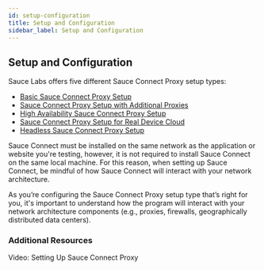 ```yaml
---
id: setup-configuration
title: Setup and Configuration
sidebar_label: Setup and Configuration
---
```


## Setup and Configuration
Sauce Labs offers five different Sauce Connect Proxy setup types:
* [Basic Sauce Connect Proxy Setup](/secure-connections/sauce-connect/setup-configuration/basic-setup)
* [Sauce Connect Proxy Setup with Additional Proxies](/secure-connections/sauce-connect/setup-configuration/additional-proxies)
* [High Availability Sauce Connect Proxy Setup](/secure-connections/sauce-connect/setup-configuration/high-availability)
* [Sauce Connect Proxy Setup for Real Device Cloud](/secure-connections/sauce-connect/setup-configuration/specialized-environments)
* [Headless Sauce Connect Proxy Setup](/secure-connections/sauce-connect/setup-configuration/specialized-environments)

Sauce Connect must be installed on the same network as the application or website you're testing, however, it is not required to install Sauce Connect on the same local machine. For this reason, when setting up Sauce Connect, be mindful of how Sauce Connect will interact with your network architecture.

As you’re configuring the Sauce Connect Proxy setup type that’s right for you, it's important to understand how the program will interact with your network architecture components (e.g., proxies, firewalls, geographically distributed data centers).

### Additional Resources
Video: Setting Up Sauce Connect Proxy
